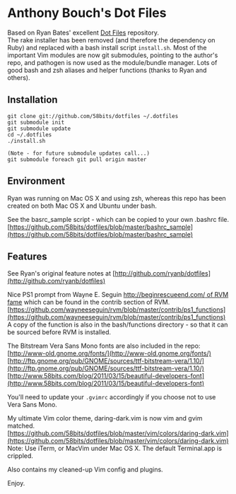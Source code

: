 # Anthony Bouch's Dot Files 

Based on Ryan Bates' excellent [Dot Files](https://github.com/ryanb/dotfiles) repository.  
The rake installer has been removed (and therefore the dependency on Ruby) and replaced with a bash install script `install.sh`. Most of the important Vim modules are now git submodules, pointing to the author's repo, and pathogen is now used as the module/bundle manager. Lots of good bash and zsh aliases and helper functions (thanks to Ryan and others).

## Installation

	git clone git://github.com/58bits/dotfiles ~/.dotfiles
	git submodule init
	git submodule update
	cd ~/.dotfiles
	./install.sh

	(Note - for future submodule updates call...)
	git submodule foreach git pull origin master

## Environment

Ryan was running on Mac OS X and using zsh, whereas this repo has been created on both 
Mac OS X and Ubuntu under bash.

See the basrc_sample script - which can be copied to your own .bashrc file.  
[https://github.com/58bits/dotfiles/blob/master/bashrc_sample](https://github.com/58bits/dotfiles/blob/master/bashrc_sample)

## Features

See Ryan's original feature notes at [http://github.com/ryanb/dotfiles](http://github.com/ryanb/dotfiles)

Nice PS1 prompt from Wayne E. Seguin [http://beginrescueend.com/ of RVM fame](http://beginrescueend.com/) which can be found in the contrib section of RVM.
[https://github.com/wayneeseguin/rvm/blob/master/contrib/ps1_functions](https://github.com/wayneeseguin/rvm/blob/master/contrib/ps1_functions)
A copy of the function is also in the bash/functions directory - so that 
it can be sourced before RVM is installed. 

The Bitstream Vera Sans Mono fonts are also included in the repo:  
[http://www-old.gnome.org/fonts/](http://www-old.gnome.org/fonts/)  
[http://ftp.gnome.org/pub/GNOME/sources/ttf-bitstream-vera/1.10/](http://ftp.gnome.org/pub/GNOME/sources/ttf-bitstream-vera/1.10/)  
[http://www.58bits.com/blog/2011/03/15/beautiful-developers-font](http://www.58bits.com/blog/2011/03/15/beautiful-developers-font)  


You'll need to update your `.gvimrc` accordingly if you choose not to use Vera Sans Mono.

My ultimate Vim color theme, daring-dark.vim is now vim and gvim matched.
[https://github.com/58bits/dotfiles/blob/master/vim/colors/daring-dark.vim](https://github.com/58bits/dotfiles/blob/master/vim/colors/daring-dark.vim)  
Note: Use iTerm, or MacVim under Mac OS X. The default Terminal.app is crippled.

Also contains my cleaned-up Vim config and plugins.

Enjoy.
